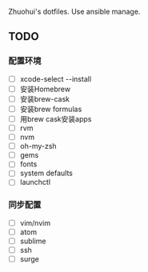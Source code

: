Zhuohui's dotfiles. Use ansible manage.

## TODO

### 配置环境
- [ ] xcode-select --install
- [ ] 安装Homebrew
- [ ] 安装brew-cask
- [ ] 安装brew formulas
- [ ] 用brew cask安装apps
- [ ] rvm
- [ ] nvm
- [ ] oh-my-zsh
- [ ] gems
- [ ] fonts
- [ ] system defaults
- [ ] launchctl

### 同步配置
- [ ] vim/nvim
- [ ] atom
- [ ] sublime
- [ ] ssh
- [ ] surge
